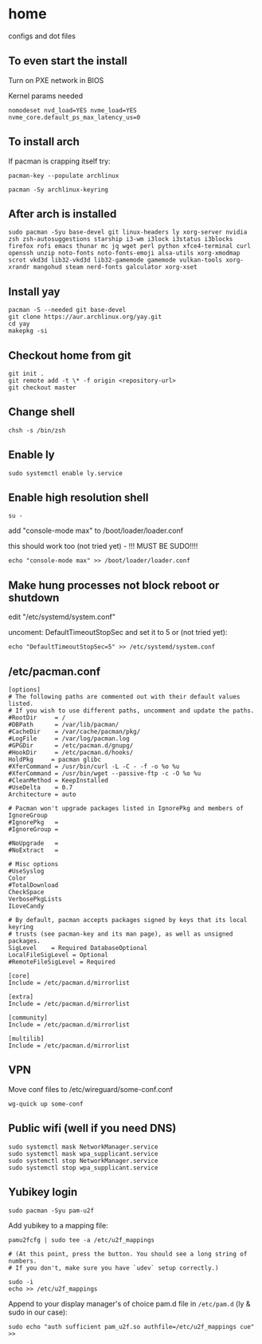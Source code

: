 # home
configs and dot files

## To even start the install
Turn on PXE network in BIOS

Kernel params needed
```shell
nomodeset nvd_load=YES nvme_load=YES nvme_core.default_ps_max_latency_us=0
```

## To install arch
If pacman is crapping itself try:
```shell
pacman-key --populate archlinux
```
```shell
pacman -Sy archlinux-keyring
```
## After arch is installed
```
sudo pacman -Syu base-devel git linux-headers ly xorg-server nvidia zsh zsh-autosuggestions starship i3-wm i3lock i3status i3blocks firefox rofi emacs thunar mc jq wget perl python xfce4-terminal curl openssh unzip noto-fonts noto-fonts-emoji alsa-utils xorg-xmodmap scrot vkd3d lib32-vkd3d lib32-gamemode gamemode vulkan-tools xorg-xrandr mangohud steam nerd-fonts galculator xorg-xset
```

## Install yay
```shell
pacman -S --needed git base-devel
git clone https://aur.archlinux.org/yay.git
cd yay
makepkg -si
```

## Checkout home from git
```shell
git init .
git remote add -t \* -f origin <repository-url>
git checkout master
```

## Change shell
```shell
chsh -s /bin/zsh
```

## Enable ly
```shell
sudo systemctl enable ly.service
```

## Enable high resolution shell
```shell
su -
```
add "console-mode max" to /boot/loader/loader.conf

this should work too (not tried yet) - !!! MUST BE SUDO!!!!
```shell
echo "console-mode max" >> /boot/loader/loader.conf
```

## Make hung processes not block reboot or shutdown
edit "/etc/systemd/system.conf"

uncoment: DefaultTimeoutStopSec and set it to 5 or (not tried yet):
```shell
echo "DefaultTimeoutStopSec=5" >> /etc/systemd/system.conf
```

## /etc/pacman.conf
```apacheconf
[options]
# The following paths are commented out with their default values listed.
# If you wish to use different paths, uncomment and update the paths.
#RootDir     = /
#DBPath      = /var/lib/pacman/
#CacheDir    = /var/cache/pacman/pkg/
#LogFile     = /var/log/pacman.log
#GPGDir      = /etc/pacman.d/gnupg/
#HookDir     = /etc/pacman.d/hooks/
HoldPkg     = pacman glibc
#XferCommand = /usr/bin/curl -L -C - -f -o %o %u
#XferCommand = /usr/bin/wget --passive-ftp -c -O %o %u
#CleanMethod = KeepInstalled
#UseDelta    = 0.7
Architecture = auto

# Pacman won't upgrade packages listed in IgnorePkg and members of IgnoreGroup
#IgnorePkg   =
#IgnoreGroup =

#NoUpgrade   =
#NoExtract   =

# Misc options
#UseSyslog
Color
#TotalDownload
CheckSpace
VerbosePkgLists
ILoveCandy

# By default, pacman accepts packages signed by keys that its local keyring
# trusts (see pacman-key and its man page), as well as unsigned packages.
SigLevel    = Required DatabaseOptional
LocalFileSigLevel = Optional
#RemoteFileSigLevel = Required

[core]
Include = /etc/pacman.d/mirrorlist

[extra]
Include = /etc/pacman.d/mirrorlist

[community]
Include = /etc/pacman.d/mirrorlist

[multilib]
Include = /etc/pacman.d/mirrorlist
```

## VPN
Move conf files to /etc/wireguard/some-conf.conf
```shell
wg-quick up some-conf
```
## Public wifi (well if you need DNS)
```shell
sudo systemctl mask NetworkManager.service
sudo systemctl mask wpa_supplicant.service
sudo systemctl stop NetworkManager.service
sudo systemctl stop wpa_supplicant.service
```

## Yubikey login
```shell
sudo pacman -Syu pam-u2f
```
Add yubikey to a mapping file:
```shell
pamu2fcfg | sudo tee -a /etc/u2f_mappings

# (At this point, press the button. You should see a long string of numbers.
# If you don't, make sure you have `udev` setup correctly.)

sudo -i
echo >> /etc/u2f_mappings
```
Append to your display manager's of choice pam.d file in `/etc/pam.d` (ly & sudo in our case):
```shell
sudo echo "auth sufficient pam_u2f.so authfile=/etc/u2f_mappings cue" >>
```
